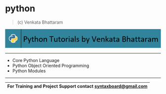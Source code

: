 # python
> (c) Venkata Bhattaram

![tinitiate](python-ms-logo.png "tinitiate python")

---
* Core Python Language
* Python Object Oriented Programming
* Python Modules
---

For Training and Project Support contact **syntaxboard@gmail.com**  | 
------------------------------------------------------------------- | 
